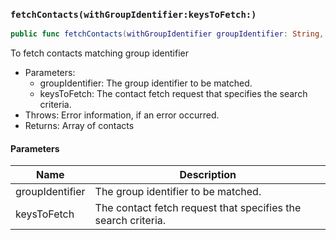 ### `fetchContacts(withGroupIdentifier:keysToFetch:)`

```swift
public func fetchContacts(withGroupIdentifier groupIdentifier: String, keysToFetch: [CNKeyDescriptor] = [CNContactVCardSerialization.descriptorForRequiredKeys()]) throws -> [CNContact]
```

To fetch contacts matching group identifier
- Parameters:
  - groupIdentifier: The group identifier to be matched.
  - keysToFetch: The contact fetch request that specifies the search criteria.
- Throws: Error information, if an error occurred.
- Returns: Array  of contacts

#### Parameters

| Name | Description |
| ---- | ----------- |
| groupIdentifier | The group identifier to be matched. |
| keysToFetch | The contact fetch request that specifies the search criteria. |